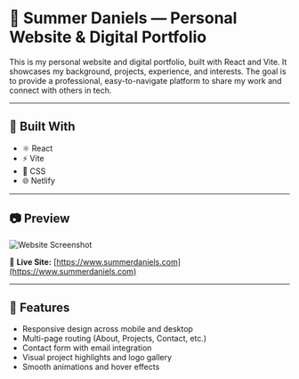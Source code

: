 # 📌 Summer Daniels — Personal Website & Digital Portfolio

This is my personal website and digital portfolio, built with React and Vite. It showcases my background, projects, experience, and interests. The goal is to provide a professional, easy-to-navigate platform to share my work and connect with others in tech.

---

## 🔧 Built With

- ⚛️ React  
- ⚡ Vite  
- 🎨 CSS    
- 🌐 Netlify 

---

## 📷 Preview

![Website Screenshot](../assets/project-screen.png)

🔗 **Live Site:** [https://www.summerdaniels.com](https://www.summerdaniels.com)

---

## 🧠 Features

- Responsive design across mobile and desktop
- Multi-page routing (About, Projects, Contact, etc.)
- Contact form with email integration
- Visual project highlights and logo gallery
- Smooth animations and hover effects
